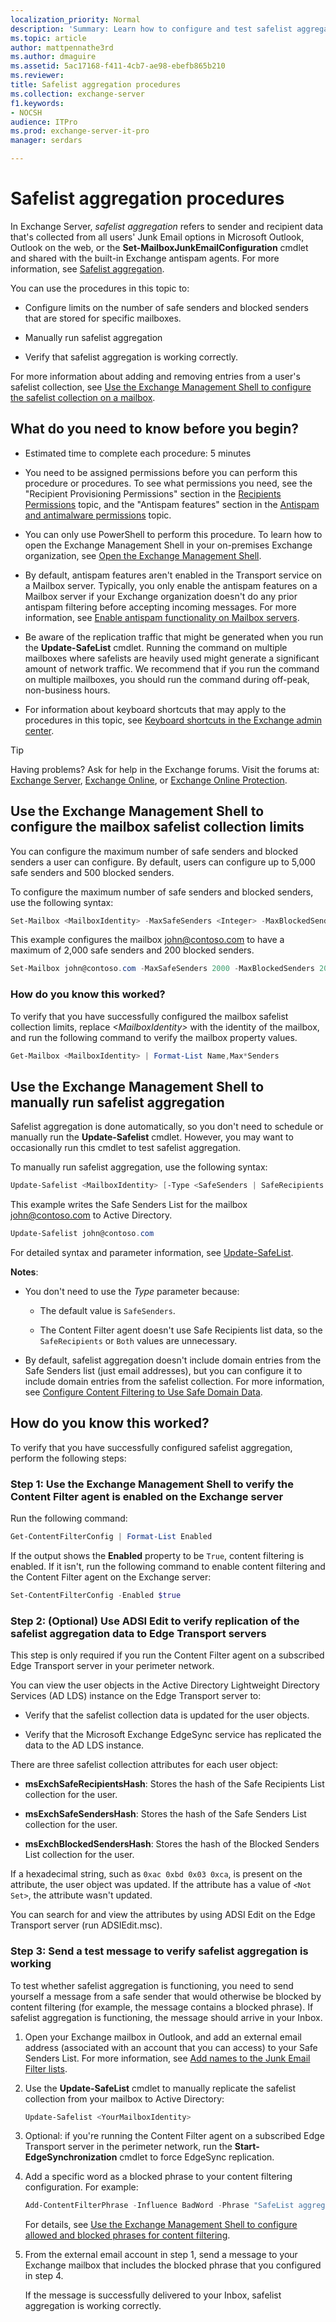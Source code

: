 ```yaml
---
localization_priority: Normal
description: 'Summary: Learn how to configure and test safelist aggregation in Exchange Server 2016 and Exchange Server 2019.'
ms.topic: article
author: mattpennathe3rd
ms.author: dmaguire
ms.assetid: 5ac17168-f411-4cb7-ae98-ebefb865b210
ms.reviewer:
title: Safelist aggregation procedures
ms.collection: exchange-server
f1.keywords:
- NOCSH
audience: ITPro
ms.prod: exchange-server-it-pro
manager: serdars

---
```


# Safelist aggregation procedures

In Exchange Server, *safelist aggregation* refers to sender and recipient data that's collected from all users' Junk Email options in Microsoft Outlook, Outlook on the web, or the **Set-MailboxJunkEmailConfiguration** cmdlet and shared with the built-in Exchange antispam agents. For more information, see [Safelist aggregation](safelist-aggregation.md).

You can use the procedures in this topic to:

- Configure limits on the number of safe senders and blocked senders that are stored for specific mailboxes.

- Manually run safelist aggregation

- Verify that safelist aggregation is working correctly.

For more information about adding and removing entries from a user's safelist collection, see [Use the Exchange Management Shell to configure the safelist collection on a mailbox](configure-antispam-settings.md#use-the-exchange-management-shell-to-configure-the-safelist-collection-on-a-mailbox).

## What do you need to know before you begin?

- Estimated time to complete each procedure: 5 minutes

- You need to be assigned permissions before you can perform this procedure or procedures. To see what permissions you need, see the "Recipient Provisioning Permissions" section in the [Recipients Permissions](../../permissions/feature-permissions/recipient-permissions.md) topic, and the "Antispam features" section in the [Antispam and antimalware permissions](../../permissions/feature-permissions/antispam-and-antimalware-permissions.md) topic.

- You can only use PowerShell to perform this procedure. To learn how to open the Exchange Management Shell in your on-premises Exchange organization, see [Open the Exchange Management Shell](https://docs.microsoft.com/powershell/exchange/open-the-exchange-management-shell).

- By default, antispam features aren't enabled in the Transport service on a Mailbox server. Typically, you only enable the antispam features on a Mailbox server if your Exchange organization doesn't do any prior antispam filtering before accepting incoming messages. For more information, see [Enable antispam functionality on Mailbox servers](antispam-on-mailbox-servers.md).

- Be aware of the replication traffic that might be generated when you run the **Update-SafeList** cmdlet. Running the command on multiple mailboxes where safelists are heavily used might generate a significant amount of network traffic. We recommend that if you run the command on multiple mailboxes, you should run the command during off-peak, non-business hours.

- For information about keyboard shortcuts that may apply to the procedures in this topic, see [Keyboard shortcuts in the Exchange admin center](../../about-documentation/exchange-admin-center-keyboard-shortcuts.md).

> [!TIP]
> Having problems? Ask for help in the Exchange forums. Visit the forums at: [Exchange Server](https://go.microsoft.com/fwlink/p/?linkId=60612), [Exchange Online](https://go.microsoft.com/fwlink/p/?linkId=267542), or [Exchange Online Protection](https://go.microsoft.com/fwlink/p/?linkId=285351).

## Use the Exchange Management Shell to configure the mailbox safelist collection limits

You can configure the maximum number of safe senders and blocked senders a user can configure. By default, users can configure up to 5,000 safe senders and 500 blocked senders.

To configure the maximum number of safe senders and blocked senders, use the following syntax:

```PowerShell
Set-Mailbox <MailboxIdentity> -MaxSafeSenders <Integer> -MaxBlockedSenders <Integer>
```

This example configures the mailbox john@contoso.com to have a maximum of 2,000 safe senders and 200 blocked senders.

```PowerShell
Set-Mailbox john@contoso.com -MaxSafeSenders 2000 -MaxBlockedSenders 200
```

### How do you know this worked?

To verify that you have successfully configured the mailbox safelist collection limits, replace _\<MailboxIdentity\>_ with the identity of the mailbox, and run the following command to verify the mailbox property values.

```PowerShell
Get-Mailbox <MailboxIdentity> | Format-List Name,Max*Senders
```

## Use the Exchange Management Shell to manually run safelist aggregation

Safelist aggregation is done automatically, so you don't need to schedule or manually run the **Update-Safelist** cmdlet. However, you may want to occasionally run this cmdlet to test safelist aggregation.

To manually run safelist aggregation, use the following syntax:

```PowerShell
Update-Safelist <MailboxIdentity> [-Type <SafeSenders | SafeRecipients | Both>] [-IncludeDomains]
```

This example writes the Safe Senders List for the mailbox john@contoso.com to Active Directory.

```PowerShell
Update-Safelist john@contoso.com
```

For detailed syntax and parameter information, see [Update-SafeList](https://docs.microsoft.com/powershell/module/exchange/update-safelist).

 **Notes**:

- You don't need to use the _Type_ parameter because:

  - The default value is `SafeSenders`.

  - The Content Filter agent doesn't use Safe Recipients list data, so the `SafeRecipients` or `Both` values are unnecessary.

- By default, safelist aggregation doesn't include domain entries from the Safe Senders list (just email addresses), but you can configure it to include domain entries from the safelist collection. For more information, see [Configure Content Filtering to Use Safe Domain Data](https://docs.microsoft.com/exchange/configure-content-filtering-to-use-safe-domain-data-exchange-2013-help).

## How do you know this worked?

To verify that you have successfully configured safelist aggregation, perform the following steps:

### Step 1: Use the Exchange Management Shell to verify the Content Filter agent is enabled on the Exchange server

Run the following command:

```PowerShell
Get-ContentFilterConfig | Format-List Enabled
```

If the output shows the **Enabled** property to be `True`, content filtering is enabled. If it isn't, run the following command to enable content filtering and the Content Filter agent on the Exchange server:

```PowerShell
Set-ContentFilterConfig -Enabled $true
```

### Step 2: (Optional) Use ADSI Edit to verify replication of the safelist aggregation data to Edge Transport servers

This step is only required if you run the Content Filter agent on a subscribed Edge Transport server in your perimeter network.

You can view the user objects in the Active Directory Lightweight Directory Services (AD LDS) instance on the Edge Transport server to:

- Verify that the safelist collection data is updated for the user objects.

- Verify that the Microsoft Exchange EdgeSync service has replicated the data to the AD LDS instance.

There are three safelist collection attributes for each user object:

- **msExchSafeRecipientsHash**: Stores the hash of the Safe Recipients List collection for the user.

- **msExchSafeSendersHash**: Stores the hash of the Safe Senders List collection for the user.

- **msExchBlockedSendersHash**: Stores the hash of the Blocked Senders List collection for the user.

If a hexadecimal string, such as `0xac 0xbd 0x03 0xca`, is present on the attribute, the user object was updated. If the attribute has a value of `<Not Set>`, the attribute wasn't updated.

You can search for and view the attributes by using ADSI Edit on the Edge Transport server (run ADSIEdit.msc).

### Step 3: Send a test message to verify safelist aggregation is working

To test whether safelist aggregation is functioning, you need to send yourself a message from a safe sender that would otherwise be blocked by content filtering (for example, the message contains a blocked phrase). If safelist aggregation is functioning, the message should arrive in your Inbox.

1. Open your Exchange mailbox in Outlook, and add an external email address (associated with an account that you can access) to your Safe Senders List. For more information, see [Add names to the Junk Email Filter lists](https://support.microsoft.com/office/274ae301-5db2-4aad-be21-25413cede077).

2. Use the **Update-SafeList** cmdlet to manually replicate the safelist collection from your mailbox to Active Directory:

   ```PowerShell
   Update-Safelist <YourMailboxIdentity>
   ```

3. Optional: if you're running the Content Filter agent on a subscribed Edge Transport server in the perimeter network, run the **Start-EdgeSynchronization** cmdlet to force EdgeSync replication.

4. Add a specific word as a blocked phrase to your content filtering configuration. For example:

   ```PowerShell
   Add-ContentFilterPhrase -Influence BadWord -Phrase "SafeList aggregation test"
   ```

   For details, see [Use the Exchange Management Shell to configure allowed and blocked phrases for content filtering](content-filtering-procedures.md#use-the-exchange-management-shell-to-configure-allowed-and-blocked-phrases-for-content-filtering).

5. From the external email account in step 1, send a message to your Exchange mailbox that includes the blocked phrase that you configured in step 4.

   If the message is successfully delivered to your Inbox, safelist aggregation is working correctly.
